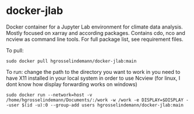 # docker-jlab
Docker container for a Jupyter Lab environment for climate data analysis. Mostly focused on xarray and according packages. Contains cdo, nco and ncview as command line tools. For full package list, see requirement files.

To pull:

    sudo docker pull hgrosselindemann/docker-jlab:main

To run:
change the path to the directory you want to work in
you need to have X11 installed in your local system in order to use Ncview (for linux, I dont know how display forwarding works on windows)

    sudo docker run --network=host -v /home/hgrosselindemann/Documents/:/work -w /work -e DISPLAY=$DISPLAY --user $(id -u):0 --group-add users hgrosselindemann/docker-jlab:main
